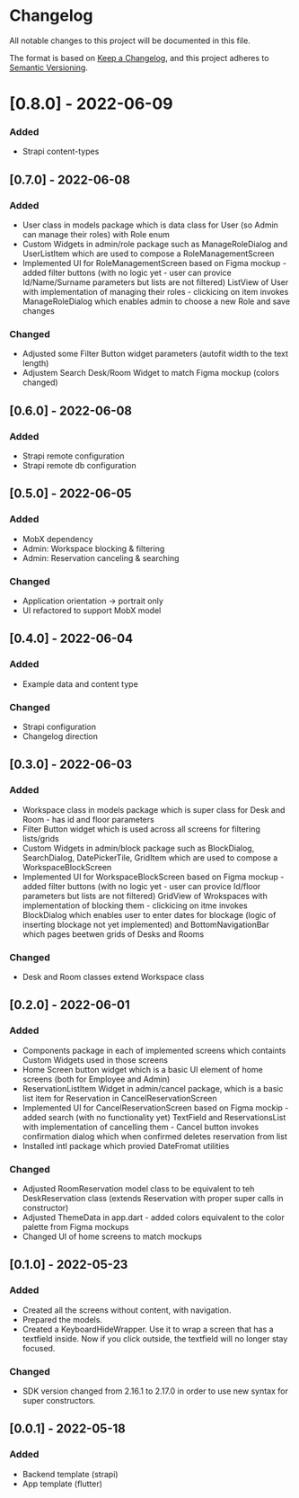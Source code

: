 # Changelog

All notable changes to this project will be documented in this file.

The format is based on [Keep a Changelog](https://keepachangelog.com/en/1.0.0/),
and this project adheres to [Semantic Versioning](https://semver.org/spec/v2.0.0.html).


# [0.8.0] - 2022-06-09
### Added
* Strapi content-types


## [0.7.0]  - 2022-06-08

### Added
* User class in models package which is data class for User (so Admin can manage their roles) with Role enum
* Custom Widgets in admin/role package such as ManageRoleDialog and UserListItem which are used to compose a RoleManagementScreen
* Implemented UI for RoleManagementScreen based on Figma mockup - added filter buttons (with no logic yet - user can provice Id/Name/Surname parameters but lists are not filtered) ListView of User with implementation of managing their roles - clickicing on item invokes ManageRoleDialog which enables admin to choose a new Role and save changes


### Changed 
* Adjusted some Filter Button widget parameters (autofit width to the text length)
* Adjustem Search Desk/Room Widget to match Figma mockup (colors changed)

## [0.6.0] - 2022-06-08
### Added
* Strapi remote configuration
* Strapi remote db configuration

## [0.5.0] - 2022-06-05

### Added
* MobX dependency
* Admin: Workspace blocking & filtering
* Admin: Reservation canceling & searching
### Changed
* Application orientation -> portrait only
* UI refactored to support MobX model

## [0.4.0] - 2022-06-04
### Added
* Example data and content type
### Changed
* Strapi configuration
* Changelog direction

## [0.3.0]  - 2022-06-03
### Added
* Workspace class in models package which is super class for Desk and Room - has id and floor parameters
* Filter Button widget which is used across all screens for filtering lists/grids 
* Custom Widgets in admin/block package such as BlockDialog, SearchDialog, DatePickerTile, GridItem which are used to compose a WorkspaceBlockScreen
* Implemented UI for WorkspaceBlockScreen based on Figma mockup - added filter buttons (with no logic yet - user can provice Id/floor parameters but lists are not filtered) GridView of Wrokspaces with implementation of blocking them - clickicing on itme invokes BlockDialog which enables user to enter dates for blockage (logic of inserting blockage not yet implemented) and BottomNavigationBar which pages beetwen grids of Desks and Rooms

### Changed 
* Desk and Room classes extend Workspace class

## [0.2.0]  - 2022-06-01
### Added
* Components package in each of implemented screens which containts Custom Widgets used in those screens
* Home Screen button widget which is a basic UI element of home screens (both for Employee and Admin)
* ReservationListItem Widget in admin/cancel package, which is a basic list item for Reservation in CancelReservationScreen
* Implemented UI for CancelReservationScreen based on Figma mockip - added search (with no functionality yet) TextField and ReservationsList with implementation of cancelling  them - Cancel button invokes confirmation dialog which when confirmed deletes reservation from list
* Installed intl package which provied DateFromat utilities

### Changed 
* Adjusted RoomReservation model class to be equivalent to teh DeskReservation class (extends Reservation with proper super calls in constructor)
* Adjusted ThemeData in app.dart - added colors equivalent to the color palette from Figma mockups
* Changed UI of home screens to match mockups

## [0.1.0] - 2022-05-23
### Added
* Created all the screens without content, with navigation.
* Prepared the models.
* Created a KeyboardHideWrapper. Use it to wrap a screen that has a textfield inside. Now if you click outside, the textfield will no longer stay focused.

### Changed
* SDK version changed from 2.16.1 to 2.17.0 in order to use new syntax for super constructors.

## [0.0.1] - 2022-05-18
### Added 
* Backend template (strapi)
* App template (flutter)

